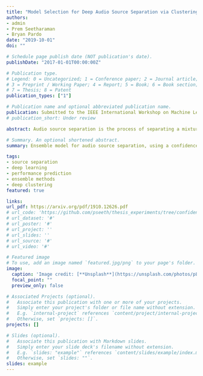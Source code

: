 ```yaml
---
title: "Model Selection for Deep Audio Source Separation via Clustering Analysis"
authors:
- admin
- Prem Seetharaman
- Bryan Pardo
date: "2019-10-01"
doi: ""

# Schedule page publish date (NOT publication's date).
publishDate: "2017-01-01T00:00:00Z"

# Publication type.
# Legend: 0 = Uncategorized; 1 = Conference paper; 2 = Journal article;
# 3 = Preprint / Working Paper; 4 = Report; 5 = Book; 6 = Book section;
# 7 = Thesis; 8 = Patent
publication_types: ["1"]

# Publication name and optional abbreviated publication name.
publication: Submitted to the IEEE International Workshop on Machine Learning for Signal Processing (MLSP)
# publication_short: Under review

abstract: Audio source separation is the process of separating a mixture (e.g. a pop band recording) into isolated sounds from individual sources (e.g. just the lead vocals). Deep learning models are the state-of-the-art in source separation, given that the mixture to be separated is similar to the mixtures the deep model was trained on. This requires the end user to know enough about each model's training to select the correct model for a given audio mixture. In this work, we automate selection of the appropriate model for an audio mixture. We present a confidence measure that does not require ground truth to estimate separation quality, given a deep model and audio mixture. We use this confidence measure to automatically select the model output with the best predicted separation quality. We compare our confidence-based ensemble approach to using individual models with no selection, to an oracle that always selects the best model and to a random model selector. Results show our confidence-based ensemble significantly outperforms the random ensemble over general mixtures and approaches oracle performance for music mixtures.

# Summary. An optional shortened abstract.
summary: Ensemble model for audio source separation, using a confidence measure to mediate among domain-specific models

tags:
- source separation
- deep learning
- performance prediction
- ensemble methods
- deep clustering
featured: true

links:
url_pdf: https://arxiv.org/pdf/1910.12626.pdf
# url_code: 'https://github.com/pseeth/thesis_experiments/tree/confidence'
# url_dataset: '#'
# url_poster: '#'
# url_project: ''
# url_slides: ''
# url_source: '#'
# url_video: '#'

# Featured image
# To use, add an image named `featured.jpg/png` to your page's folder.
image:
  caption: 'Image credit: [**Unsplash**](https://unsplash.com/photos/pLCdAaMFLTE)'
  focal_point: ""
  preview_only: false

# Associated Projects (optional).
#   Associate this publication with one or more of your projects.
#   Simply enter your project's folder or file name without extension.
#   E.g. `internal-project` references `content/project/internal-project/index.md`.
#   Otherwise, set `projects: []`.
projects: []

# Slides (optional).
#   Associate this publication with Markdown slides.
#   Simply enter your slide deck's filename without extension.
#   E.g. `slides: "example"` references `content/slides/example/index.md`.
#   Otherwise, set `slides: ""`.
slides: example
---
```

